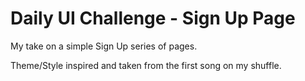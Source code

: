 <h1>Daily UI Challenge - Sign Up Page </h1>

My take on a simple Sign Up series of pages. 

Theme/Style inspired and taken from the first song on my shuffle. 
